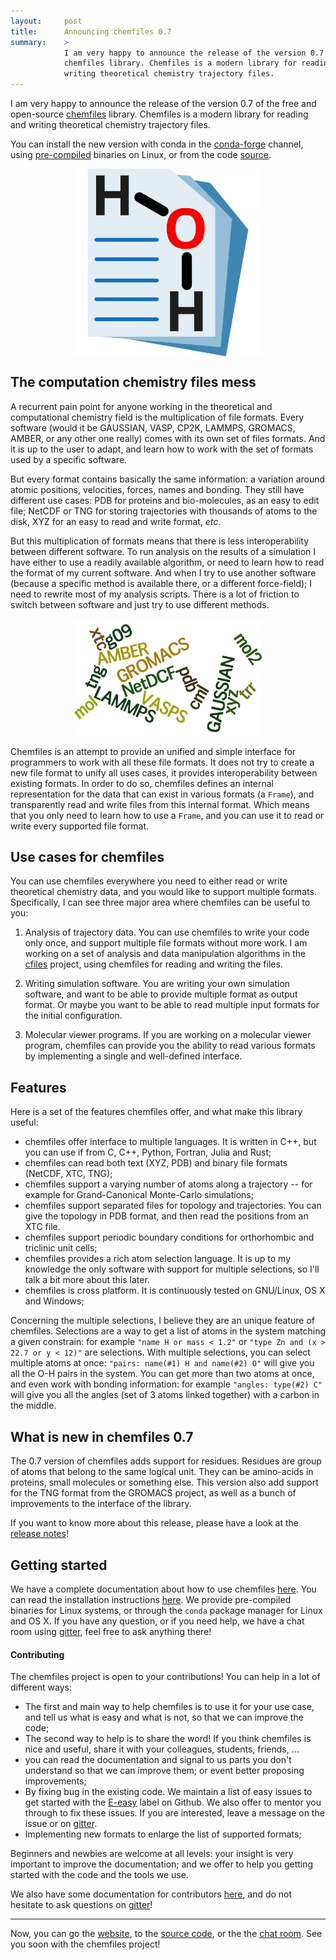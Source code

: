 ```yaml
---
layout:     post
title:      Announcing chemfiles 0.7
summary:    >
            I am very happy to announce the release of the version 0.7 of the
            chemfiles library. Chemfiles is a modern library for reading and
            writing theoretical chemistry trajectory files.
---
```


I am very happy to announce the release of the version 0.7 of the free and
open-source [chemfiles] library. Chemfiles is a modern library for reading and
writing theoretical chemistry trajectory files.

You can install the new version with conda in the [conda-forge] channel, using
[pre-compiled] binaries on Linux, or from the code [source][github].

<img src="/img/chemfiles.svg"
     alt="chemfiles logo"
     style="max-width: 300px; display: block; margin: auto;">

## The computation chemistry files mess

A recurrent pain point for anyone working in the theoretical and computational
chemistry field is the multiplication of file formats. Every software (would it
be GAUSSIAN, VASP, CP2K, LAMMPS, GROMACS, AMBER, or any other one really) comes
with its own set of files formats. And it is up to the user to adapt, and learn
how to work with the set of formats used by a specific software.

But every format contains basically the same information: a variation around
atomic positions, velocities, forces, names and bonding. They still have
different use cases: PDB for proteins and bio-molecules, as an easy to edit
file; NetCDF or TNG for storing trajectories with thousands of atoms to the
disk, XYZ for an easy to read and write format, *etc.*

But this multiplication of formats means that there is less interoperability
between different software. To run analysis on the results of a simulation I
have either to use a readily available algorithm, or need to learn how to read
the format of my current software. And when I try to use another software
(because a specific method is available there, or a different force-field); I
need to rewrite most of my analysis scripts. There is a lot of friction to
switch between software and just try to use different methods.

<img src="/img/files-formats.png"
     alt="list of file formats"
     style="max-width: 300px; display: block; margin: auto;">

Chemfiles is an attempt to provide an unified and simple interface for
programmers to work with all these file formats. It does not try to create a new
file format to unify all uses cases, it provides interoperability between
existing formats. In order to do so, chemfiles defines an internal
representation for the data that can exist in various formats (a `Frame`), and
transparently read and write files from this internal format. Which means that
you only need to learn how to use a `Frame`, and you can use it to read or write
every supported file format.

## Use cases for chemfiles

You can use chemfiles everywhere you need to either read or write theoretical
chemistry data, and you would like to support multiple formats. Specifically, I
can see three major area where chemfiles can be useful to you:

1. Analysis of trajectory data. You can use chemfiles to write your code only
   once, and support multiple file formats without more work. I am working on
   a set of analysis and data manipulation algorithms in the [cfiles] project,
   using chemfiles for reading and writing the files.

2. Writing simulation software. You are writing your own simulation software,
   and want to be able to provide multiple format as output format. Or maybe you
   want to be able to read multiple input formats for the initial configuration.

3. Molecular viewer programs. If you are working on a molecular viewer program,
   chemfiles can provide you the ability to read various formats by implementing
   a single and well-defined interface.

## Features

Here is a set of the features chemfiles offer, and what make this library useful:

- chemfiles offer interface to multiple languages. It is written in C++, but you
  can use if from C, C++, Python, Fortran, Julia and Rust;
- chemfiles can read both text (XYZ, PDB) and binary file formats (NetCDF, XTC,
  TNG);
- chemfiles support a varying number of atoms along a trajectory -- for example
  for Grand-Canonical Monte-Carlo simulations;
- chemfiles support separated files for topology and trajectories. You can give
  the topology in PDB format, and then read the positions from an XTC file.
- chemfiles support periodic boundary conditions for orthorhombic and triclinic
  unit cells;
- chemfiles provides a rich atom selection language. It is up to my knowledge
  the only software with support for multiple selections, so I'll talk a bit
  more about this later.
- chemfiles is cross platform. It is continuously tested on GNU/Linux, OS X and
  Windows;

Concerning the multiple selections, I believe they are an unique feature of
chemfiles. Selections are a way to get a list of atoms in the system matching a
given constrain: for example `"name H or mass < 1.2"` or `"type Zn and (x > 22.7
or y < 12)"` are selections. With multiple selections, you can select multiple
atoms at once: `"pairs: name(#1) H and name(#2) O"` will give you all the O-H
pairs in the system. You can get more than two atoms at once, and even work with
bonding information: for example `"angles: type(#2) C"` will give you all the
angles (set of 3 atoms linked together) with a carbon in the middle.

## What is new in chemfiles 0.7

The 0.7 version of chemfiles adds support for residues. Residues are group of
atoms that belong to the same logical unit. They can be amino-acids in proteins,
small molecules or something else. This version also add support for the TNG
format from the GROMACS project, as well as a bunch of improvements to the
interface of the library.

If you want to know more about this release, please have a look at the [release
notes]!

## Getting started

We have a complete documentation about how to use chemfiles [here][doc]. You can
read the installation instructions
[here](http://chemfiles.org/chemfiles/latest/installation.html). We provide
pre-compiled binaries for Linux systems, or through the `conda` package manager
for Linux and OS X. If you have any question, or if you need help, we have a
chat room using [gitter], feel free to ask anything there!

#### Contributing

The chemfiles project is open to your contributions! You can help in a lot of
different ways:

- The first and main way to help chemfiles is to use it for your use case, and
  tell us what is easy and what is not, so that we can improve the code;
- The second way to help is to share the word! If you think chemfiles is nice
  and useful, share it with your colleagues, students, friends, …
- you can read the documentation and signal to us parts you don't understand so
  that we can improve them; or event better proposing improvements;
- By fixing bug in the existing code. We maintain a list of easy issues to get
  started with the [E-easy] label on Github. We also offer to mentor you through
  to fix these issues. If you are interested, leave a message on the issue or on
  [gitter].
- Implementing new formats to enlarge the list of supported formats;

Beginners and newbies are  welcome at all levels: your insight is very important
to improve the documentation; and we offer to help you getting started with the
code and the tools we use.

We also have some documentation for contributors [here][contributing], and do
not hesitate to ask questions on [gitter]!

----

Now, you can go the [website][chemfiles], to the [source code][github], or the
the [chat room][gitter]. See you soon with the chemfiles project!

[chemfiles]: http://chemfiles.org
[conda-forge]: https://conda-forge.github.io
[pre-compiled]: http://chemfiles.org/chemfiles/latest/installation.html#pre-compiled-binaries
[github]: https://github.com/chemfiles/chemfiles
[cfiles]: https://github.com/chemfiles/cfiles
[release notes]: https://github.com/chemfiles/chemfiles/releases/tag/0.7.0
[doc]: http://chemfiles.org/chemfiles/latest/
[contributing]: https://github.com/chemfiles/chemfiles/blob/master/Contributing.md
[gitter]: https://gitter.im/chemfiles/chemfiles
[E-easy]: https://github.com/chemfiles/chemfiles/issues?q=is%3Aissue+is%3Aopen+label%3AE-easy
